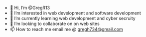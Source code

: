 - 👋 Hi, I’m @GregR13
- 👀 I’m interested in web development and software development
- 🌱 I’m currently learning web development and cyber secruity
- 💞️ I’m looking to collaborate on on web sites
- 📫 How to reach me email me @ gregh734@gmail.com

<!---
GregR13/GregR13 is a ✨ special ✨ repository because its `README.md` (this file) appears on your GitHub profile.
You can click the Preview link to take a look at your changes.
--->
